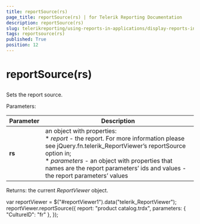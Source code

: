 ```yaml
---
title: reportSource(rs)
page_title: reportSource(rs) | for Telerik Reporting Documentation
description: reportSource(rs)
slug: telerikreporting/using-reports-in-applications/display-reports-in-applications/web-application/html5-report-viewer/api-reference/reportviewer/methods/reportsource(rs)
tags: reportsource(rs)
published: True
position: 12
---
```


# reportSource(rs)



## 

Sets the report source.

Parameters:


| Parameter | Description |
| ------ | ------ |
| __rs__ |an object with properties:<br/>*  *report* - the report. For more information please see jQuery.fn.telerik_ReportViewer’s reportSource option in[](c578f366-93da-4dd1-8972-6efbc5a1790b#Options);<br/>*  *parameters* - an object with properties that names are the report parameters’ ids and values - the report parameters’ values|




Returns: the current *ReportViewer* object.
        

	
var reportViewer = $("#reportViewer1").data("telerik_ReportViewer");
reportViewer.reportSource({
            report: "product catalog.trdx",
            parameters: { "CultureID": "fr" },
        });
          


